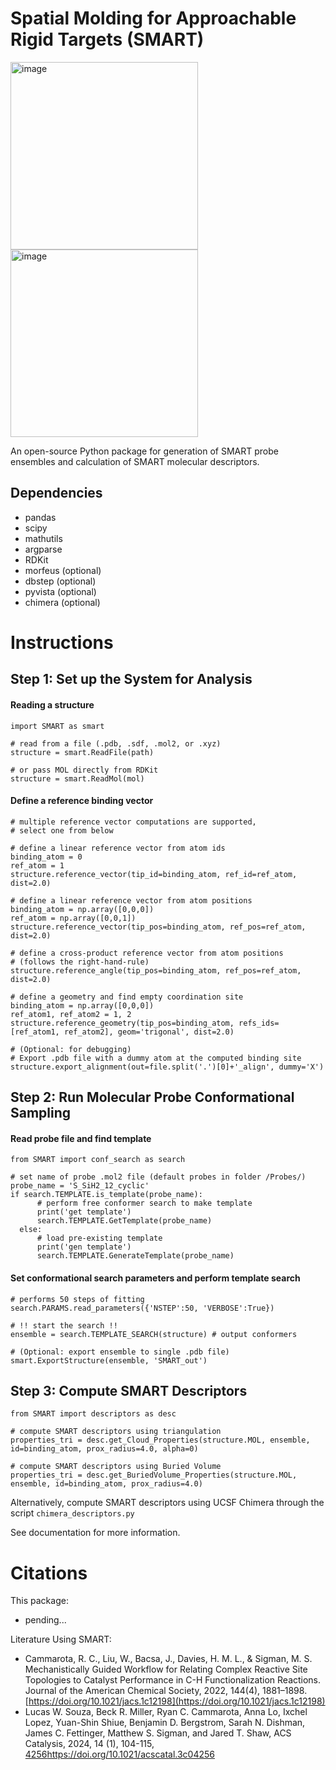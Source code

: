 # Spatial Molding for Approachable Rigid Targets (SMART)
<img width="300" alt="image" src="https://github.com/SigmanGroup/SMART-molecular-descriptors/assets/84196711/6da48469-0a27-4084-bf85-a8d474757127"> <img width="300" alt="image" src="https://github.com/SigmanGroup/SMART-molecular-descriptors/assets/84196711/84905748-9780-4411-a9cb-8d97dcc63e2a">

An open-source Python package for generation of SMART probe ensembles and calculation of SMART molecular descriptors.

## Dependencies
- pandas
- scipy
- mathutils
- argparse
- RDKit
- morfeus (optional)
- dbstep (optional)
- pyvista (optional)
- chimera (optional)

# Instructions
## Step 1: Set up the System for Analysis
#### Reading a structure
```
import SMART as smart

# read from a file (.pdb, .sdf, .mol2, or .xyz)
structure = smart.ReadFile(path)

# or pass MOL directly from RDKit
structure = smart.ReadMol(mol)
```

#### Define a reference binding vector
```
# multiple reference vector computations are supported,
# select one from below

# define a linear reference vector from atom ids
binding_atom = 0
ref_atom = 1
structure.reference_vector(tip_id=binding_atom, ref_id=ref_atom, dist=2.0)

# define a linear reference vector from atom positions
binding_atom = np.array([0,0,0])
ref_atom = np.array([0,0,1])
structure.reference_vector(tip_pos=binding_atom, ref_pos=ref_atom, dist=2.0)

# define a cross-product reference vector from atom positions
# (follows the right-hand-rule)
structure.reference_angle(tip_pos=binding_atom, ref_pos=ref_atom, dist=2.0)

# define a geometry and find empty coordination site
binding_atom = np.array([0,0,0])
ref_atom1, ref_atom2 = 1, 2
structure.reference_geometry(tip_pos=binding_atom, refs_ids=[ref_atom1, ref_atom2], geom='trigonal', dist=2.0)

# (Optional: for debugging)
# Export .pdb file with a dummy atom at the computed binding site
structure.export_alignment(out=file.split('.')[0]+'_align', dummy='X')
```

## Step 2: Run Molecular Probe Conformational Sampling
#### Read probe file and find template
```
from SMART import conf_search as search

# set name of probe .mol2 file (default probes in folder /Probes/)
probe_name = 'S_SiH2_12_cyclic'
if search.TEMPLATE.is_template(probe_name):
      # perform free conformer search to make template
      print('get template')
      search.TEMPLATE.GetTemplate(probe_name)
  else:
      # load pre-existing template
      print('gen template')
      search.TEMPLATE.GenerateTemplate(probe_name)
```

#### Set conformational search parameters and perform template search
```
# performs 50 steps of fitting
search.PARAMS.read_parameters({'NSTEP':50, 'VERBOSE':True})

# !! start the search !!
ensemble = search.TEMPLATE_SEARCH(structure) # output conformers

# (Optional: export ensemble to single .pdb file)
smart.ExportStructure(ensemble, 'SMART_out')
```

## Step 3: Compute SMART Descriptors
```
from SMART import descriptors as desc

# compute SMART descriptors using triangulation
properties_tri = desc.get_Cloud_Properties(structure.MOL, ensemble, id=binding_atom, prox_radius=4.0, alpha=0)

# compute SMART descriptors using Buried Volume
properties_tri = desc.get_BuriedVolume_Properties(structure.MOL, ensemble, id=binding_atom, prox_radius=4.0)
```

Alternatively, compute SMART descriptors using UCSF Chimera through the script ```chimera_descriptors.py```

See documentation for more information.


# Citations
This package:
- pending...

Literature Using SMART:
- Cammarota, R. C., Liu, W., Bacsa, J., Davies, H. M. L., & Sigman, M. S. Mechanistically Guided Workflow for Relating Complex Reactive Site Topologies to Catalyst Performance in C-H Functionalization Reactions. Journal of the American Chemical Society, 2022, 144(4), 1881–1898. [https://doi.org/10.1021/jacs.1c12198](https://doi.org/10.1021/jacs.1c12198)
- Lucas W. Souza, Beck R. Miller, Ryan C. Cammarota, Anna Lo, Ixchel Lopez, Yuan-Shin Shiue, Benjamin D. Bergstrom, Sarah N. Dishman, James C. Fettinger, Matthew S. Sigman, and Jared T. Shaw, ACS Catalysis, 2024, 14 (1), 104-115, [4256](https://doi.org/10.1021/acscatal.3c04256)https://doi.org/10.1021/acscatal.3c04256
